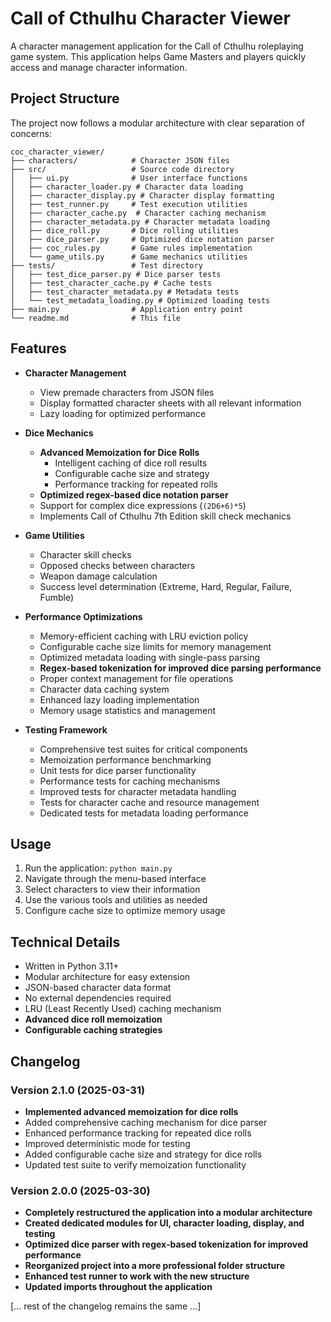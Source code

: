 # Call of Cthulhu Character Viewer

A character management application for the Call of Cthulhu roleplaying game system. This application helps Game Masters and players quickly access and manage character information.

## Project Structure

The project now follows a modular architecture with clear separation of concerns:

```
coc_character_viewer/
├── characters/            # Character JSON files
├── src/                   # Source code directory
│   ├── ui.py              # User interface functions
│   ├── character_loader.py # Character data loading
│   ├── character_display.py # Character display formatting
│   ├── test_runner.py     # Test execution utilities
│   ├── character_cache.py  # Character caching mechanism
│   ├── character_metadata.py # Character metadata loading
│   ├── dice_roll.py       # Dice rolling utilities
│   ├── dice_parser.py     # Optimized dice notation parser
│   ├── coc_rules.py       # Game rules implementation
│   └── game_utils.py      # Game mechanics utilities
├── tests/                 # Test directory
│   ├── test_dice_parser.py # Dice parser tests
│   ├── test_character_cache.py # Cache tests
│   ├── test_character_metadata.py # Metadata tests
│   └── test_metadata_loading.py # Optimized loading tests
├── main.py                # Application entry point
└── readme.md              # This file
```

## Features

- **Character Management**
  - View premade characters from JSON files
  - Display formatted character sheets with all relevant information
  - Lazy loading for optimized performance

- **Dice Mechanics**
  - **Advanced Memoization for Dice Rolls**
    - Intelligent caching of dice roll results
    - Configurable cache size and strategy
    - Performance tracking for repeated rolls
  - **Optimized regex-based dice notation parser**
  - Support for complex dice expressions (`(2D6+6)*5`)
  - Implements Call of Cthulhu 7th Edition skill check mechanics

- **Game Utilities**
  - Character skill checks
  - Opposed checks between characters
  - Weapon damage calculation
  - Success level determination (Extreme, Hard, Regular, Failure, Fumble)

- **Performance Optimizations**
  - Memory-efficient caching with LRU eviction policy
  - Configurable cache size limits for memory management
  - Optimized metadata loading with single-pass parsing
  - **Regex-based tokenization for improved dice parsing performance**
  - Proper context management for file operations
  - Character data caching system
  - Enhanced lazy loading implementation
  - Memory usage statistics and management

- **Testing Framework**
  - Comprehensive test suites for critical components
  - Memoization performance benchmarking
  - Unit tests for dice parser functionality
  - Performance tests for caching mechanisms
  - Improved tests for character metadata handling
  - Tests for character cache and resource management
  - Dedicated tests for metadata loading performance

## Usage

1. Run the application: `python main.py`
2. Navigate through the menu-based interface
3. Select characters to view their information
4. Use the various tools and utilities as needed
5. Configure cache size to optimize memory usage

## Technical Details

- Written in Python 3.11+
- Modular architecture for easy extension
- JSON-based character data format
- No external dependencies required
- LRU (Least Recently Used) caching mechanism
- **Advanced dice roll memoization**
- **Configurable caching strategies**

## Changelog

### Version 2.1.0 (2025-03-31)
- **Implemented advanced memoization for dice rolls**
- Added comprehensive caching mechanism for dice parser
- Enhanced performance tracking for repeated dice rolls
- Improved deterministic mode for testing
- Added configurable cache size and strategy for dice rolls
- Updated test suite to verify memoization functionality

### Version 2.0.0 (2025-03-30)
- **Completely restructured the application into a modular architecture**
- **Created dedicated modules for UI, character loading, display, and testing**
- **Optimized dice parser with regex-based tokenization for improved performance**
- **Reorganized project into a more professional folder structure**
- **Enhanced test runner to work with the new structure**
- **Updated imports throughout the application**

[... rest of the changelog remains the same ...]
